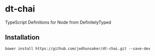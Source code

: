 dt-chai
=======

TypeScript Definitions for Node from DefinitelyTyped


Installation
------------

    bower install https://github.com/jedhunsaker/dt-chai.git --save-dev
